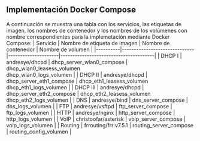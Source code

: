 ## Implementación Docker Compose
A continuación se muestra una tabla con los servicios, las etiquetas de imagen, los nombres de contenedor y los nombres de los volúmenes con nombre correspondientes para la implemetación mediante Docker Compose:
| Servicio | Nombre de etiqueta de imagen | Nombre de contenedor | Nombre de volumen              |
|----------|------------------------------|---------------------|---------------------------------------|
| DHCP I   | andresye/dhcpd               | dhcp_server_wlan0_compose   | dhcp_wlan0_leasess_volumen <br>dhcp_wlan0_logs_volumen       |
| DHCP II   | andresye/dhcpd               | dhcp_server_eth1_compose    | dhcp_eth1_leasess_volumen <br>dhcp_eth1_logs_volumen        |
| DHCP III   | andresye/dhcpd               | dhcp_server_eth2_compose    | dhcp_eth2_leasess_volumen <br>dhcp_eth2_logs_volumen        |
| DNS      | andresye/bind                | dns_server_compose          | dns_logs_volumen                      |
| FTP      | andresye/vsftpd              | ftp_server_compose          | ftp_logs_volumen                      |
| HTTP     | andresye/nginx               | http_server_compose         | http_logs_volumen                     |
| VoIP     | christoofar/asterisk         | voip_server_compose         | voip_logs_volumen   |
| Routing  | frrouting/frr:v7.5.1         | routing_server_compose      | routing_config_volumen                  |
